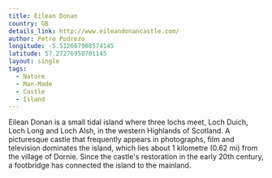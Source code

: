 ```yaml
---
title: Eilean Donan
country: GB
details_link: http://www.eileandonancastle.com/
author: Petro Podrezo
longitude: -5.512667908574145
latitude: 57.27276950701145
layout: single
tags:
  - Nature
  - Man-Made
  - Castle
  - Island
---
```

Eilean Donan is a small tidal island where three lochs meet, Loch Duich, Loch Long and Loch Alsh, in the western Highlands of Scotland. A picturesque castle that frequently appears in photographs, film and television dominates the island, which lies about 1 kilometre (0.62 mi) from the village of Dornie. Since the castle's restoration in the early 20th century, a footbridge has connected the island to the mainland.

